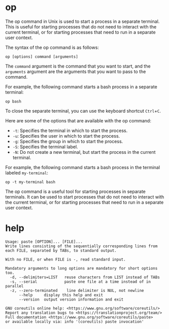 # op

The op command in Unix is used to start a process in a separate terminal. This is useful for starting processes that do not need to interact with the current terminal, or for starting processes that need to run in a separate user context.

The syntax of the op command is as follows:

```
op [options] command [arguments]
```

The `command` argument is the command that you want to start, and the `arguments` argument are the arguments that you want to pass to the command.

For example, the following command starts a bash process in a separate terminal:

```
op bash
```

To close the separate terminal, you can use the keyboard shortcut `Ctrl`+`C`.

Here are some of the options that are available with the op command:

* `-t`: Specifies the terminal in which to start the process.
* `-u`: Specifies the user in which to start the process.
* `-g`: Specifies the group in which to start the process.
* `-S`: Specifies the terminal label.
* `-N`: Do not create a new terminal, but start the process in the current terminal.

For example, the following command starts a bash process in the terminal labeled `my-terminal`:

```
op -t my-terminal bash
```

The op command is a useful tool for starting processes in separate terminals. It can be used to start processes that do not need to interact with the current terminal, or for starting processes that need to run in a separate user context.



# help

```
Usage: paste [OPTION]... [FILE]...
Write lines consisting of the sequentially corresponding lines from
each FILE, separated by TABs, to standard output.

With no FILE, or when FILE is -, read standard input.

Mandatory arguments to long options are mandatory for short options too.
  -d, --delimiters=LIST   reuse characters from LIST instead of TABs
  -s, --serial            paste one file at a time instead of in parallel
  -z, --zero-terminated    line delimiter is NUL, not newline
      --help     display this help and exit
      --version  output version information and exit

GNU coreutils online help: <https://www.gnu.org/software/coreutils/>
Report any translation bugs to <https://translationproject.org/team/>
Full documentation <https://www.gnu.org/software/coreutils/paste>
or available locally via: info '(coreutils) paste invocation'
```
